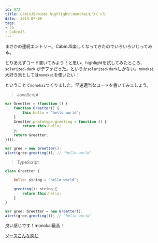 ```yaml
---
id: 972
title: CabinJSのcode highlightにmonokaiをつくった
date:  2014-07-09
tags:
- JS
- CabinJS
---
```


まさかの連続エントリー。CabinJS楽しくなってきたのでいろいろいじってみる。

とりあえずコード書いてみよう！と思い、highlightを試してみたところ、`solarized-dark` がデフォだった。というか`solarized-dark`しかない。`monokai`大好き派としては`monokai`を使いたい！

ということで`monokai`つくりました。早速適当なコードを書いてみましょう。

> JavaScript

```js
var Greetter = (function () {
    function Greetter() {
        this.hello = "hello world";
    }
    Greetter.prototype.greeting = function () {
        return this.hello;
    };
    return Greetter;
})();

var gree = new Greetter();
alert(gree.greeting()); // "hello world"
```

> TypeScript

```js
class Greetter {
    
    hello: string = "hello world";
    
    greeting(): string {
        return this.hello;
    }
}

var gree: Greetter = new Greetter();
alert(gree.greeting()); // "hello world"
```

良い感じです！monokai最高！

[ソースこんな感じ](https://github.com/funnythingz/CabinJS-monokai/blob/master/_monokai.scss)
